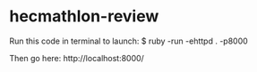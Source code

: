 # hecmathlon-review

Run this code in terminal to launch: 
$ ruby -run -ehttpd . -p8000

Then go here: http://localhost:8000/
